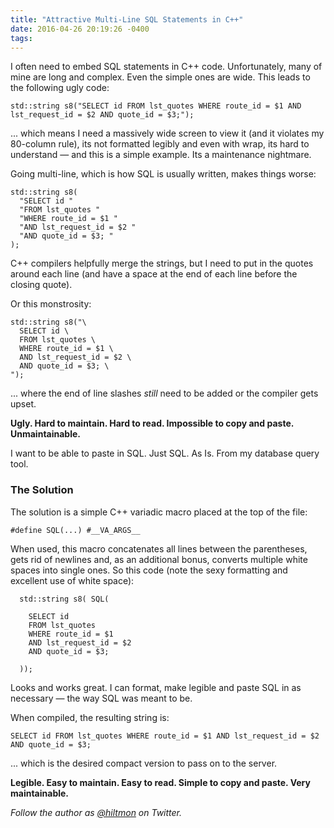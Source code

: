 ```yaml
---
title: "Attractive Multi-Line SQL Statements in C++"
date: 2016-04-26 20:19:26 -0400
tags: 
---
```


I often need to embed SQL statements in C++ code. Unfortunately, many of mine are long and complex. Even the simple ones are wide. This leads to the following ugly code:

```
std::string s8("SELECT id FROM lst_quotes WHERE route_id = $1 AND lst_request_id = $2 AND quote_id = $3;");
```

... which means I need a massively wide screen to view it (and it violates my 80-column rule), its not formatted legibly and even with wrap, its hard to understand — and this is a simple example. Its a maintenance nightmare.

Going multi-line, which is how SQL is usually written, makes things worse:

```
std::string s8(
  "SELECT id "
  "FROM lst_quotes "
  "WHERE route_id = $1 "
  "AND lst_request_id = $2 "
  "AND quote_id = $3; "
);
```

C++ compilers helpfully merge the strings, but I need to put in the quotes around each line (and have a space at the end of each line before the closing quote).

Or this monstrosity:

```
std::string s8("\
  SELECT id \
  FROM lst_quotes \
  WHERE route_id = $1 \
  AND lst_request_id = $2 \
  AND quote_id = $3; \
");
```

... where the end of line slashes *still* need to be added or the compiler gets upset.

**Ugly. Hard to maintain. Hard to read. Impossible to copy and paste. Unmaintainable.**

I want to be able to paste in SQL. Just SQL. As Is. From my database query tool.

### The Solution

The solution is a simple C++ variadic macro placed at the top of the file:

```
#define SQL(...) #__VA_ARGS__
```

When used, this macro concatenates all lines between the parentheses, gets rid of newlines and, as an additional bonus, converts multiple white spaces into single ones. So this code (note the sexy formatting and excellent use of white space):

```
  std::string s8( SQL(
  
    SELECT id
    FROM lst_quotes
    WHERE route_id = $1
    AND lst_request_id = $2
    AND quote_id = $3;
    
  ));
```

Looks and works great. I can format, make legible and paste SQL in as necessary — the way SQL was meant to be.

When compiled, the resulting string is:

```
SELECT id FROM lst_quotes WHERE route_id = $1 AND lst_request_id = $2 AND quote_id = $3;
```
	
... which is the desired compact version to pass on to the server.

**Legible. Easy to maintain. Easy to read. Simple to copy and paste. Very maintainable.**

*Follow the author as [@hiltmon](https://twitter.com/hiltmon) on Twitter.*
